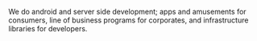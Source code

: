 We do android and server side development; apps and amusements for consumers, line of business programs for corporates, and infrastructure libraries for developers.
